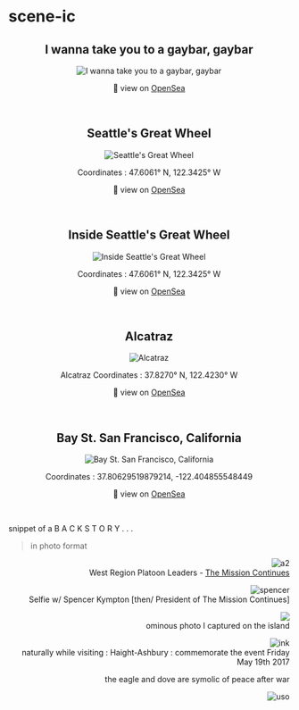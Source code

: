 # scene-ic 

<h2 align="center"> I wanna take you to a gaybar, gaybar </h2>
<div align="center">
  
![I wanna take you to a gaybar, gaybar](https://lh3.googleusercontent.com/4Oyla4l2SnzRzHSJY9ElJzcdBh40HTgEV4FVFN78dkhMnx_-Gm2IeqMTeTuUUVDMlHMW6hxTBV-eq3pEb65Vyk_z7wt_Ovxr60ZB0-Y=w600)

👀 view on [OpenSea](https://opensea.io/assets/0x495f947276749ce646f68ac8c248420045cb7b5e/12714204501747205633217818940794087116270597844190628696059582165031596326913)

</div>

<br>

<h2 align="center"> Seattle's Great Wheel </h2>
<div align="center">
  
![Seattle's Great Wheel](https://lh3.googleusercontent.com/K-XJF1yRt88PYLKYotR_58UXGaY673vzLbv6ZNXnArRsBLnhCEiF0mLn1jdeCyx2Y3X3x_2Zd2tGzhDZ37nHRXdOQws1tweYrUTYTw=w600)

Coordinates : 47.6061° N, 122.3425° W

👀 view on [OpenSea](https://opensea.io/assets/0x495f947276749ce646f68ac8c248420045cb7b5e/12714204501747205633217818940794087116270597844190628696059582161733061443585)  
  
</div>
 
<br>

<h2 align="center"> Inside Seattle's Great Wheel </h2>
<div align="center">
  
![Inside Seattle's Great Wheel](https://lh3.googleusercontent.com/iqtecbm4utvy3jCqFD3GiSmhArAJyLd-fQ2HNu-DJNCtDKaKiywYXBs5nKG5gtO_kWW7C9gP9JxUyKXjLTO3X_Y2z4MQ4ZWJ0V7yCkA=w600)

Coordinates : 47.6061° N, 122.3425° W

  👀 view on [OpenSea](https://opensea.io/assets/0x495f947276749ce646f68ac8c248420045cb7b5e/12714204501747205633217818940794087116270597844190628696059582166131107954689)
  
</div>

<br>

<h2 align="center"> Alcatraz </h2>
<div align="center">
  
![Alcatraz](https://lh3.googleusercontent.com/X2_dBreHuRu_Xrbt_mM8fNsKjOzhMpsQjpeqyu3faGlglkG0ZLttBHGRH3yy-IpnEOqOu-R6a1X1x1d_loXY3kTxFL2mLKLfxLIcNQ=s0)
 
Alcatraz Coordinates : 37.8270° N, 122.4230° W

👀 view on [OpenSea](https://opensea.io/assets/0x495f947276749ce646f68ac8c248420045cb7b5e/12714204501747205633217818940794087116270597844190628696059582163932084699137)
  
</div>

<br>

<h2 align="center"> Bay St. San Francisco, California </h2>
<div align="center">
  
![Bay St. San Francisco, California](https://lh3.googleusercontent.com/PL00FsaZ5CW1TqOOqsxbTk0HNLPiRpgcjHzakl7Feqa_QM7zb5tZtDR-im0-fE8iQ2nL2N2IS81I6uwCGB7eb-pt19ki6Ze7_rGC=s0)
 
Coordinates : 37.80629519879214, -122.404855548449

👀 view on [OpenSea](xxx)
  
</div>

<br>

snippet of a B A C K S T O R Y . . . 
> in photo format

<div align="right">

![a2](https://polywork-production.imgix.net/usy6slf2bmse59wvyj4p3wn50rid?ixlib=rails-4.2.0&w=650&auto=format&dpr=1&q=75) <br>
West Region Platoon Leaders - [The Mission Continues](https://www.missioncontinues.org/)<br>

![spencer](https://polywork-production.imgix.net/nx5n9h8f9pkmsu5q2m5ejy7n5ws1?ixlib=rails-4.2.0&w=650&auto=format&dpr=1&q=75)<br>
Selfie w/ Spencer Kympton [then/ President of The Mission Continues]

![](https://lh3.googleusercontent.com/IP-vwYObYOjn6xz-a_M1NBhRZ72kt7hQy1BmOQZAyEHo_QWRgi4GkHcfgLDb3GFvT9D62TZsvRZRhiHS-1ykQY1WUao2VYapkg2TrHOTcvRTSUqlhRofrkqBeMos6LiiwGIpfEiFVWG6F8VPvFKBNjAUMjP78afhpjBJ6tOSz5VBno1-EcftZowY78rKQuUpLxmQVp4TAClP8xrRLjOcuz4xj772h4J8UP7XBdHCvbP1NxIxomPsbrdLKy0PdDx41xbf7MODAnnyokz5BcynqCgLmjnBDTluwAMk3u0_jya2GUEFKaeI8rSWWxS86wKlDEiIuEGg_JxMBTo2u6ME23zt0mKneXHAmqM5FA5Xk9QUjHzmUDZDsnSq4c_4bq4feB-AEthmDvBgpiF6TQXiyPCNmoF5S-3S-BQgDD1p_nhpn67nFU_bmjha-kvru2PfyBs_rz43ehMf4pfbUJTjviKCl8p9XIF6h_hQUYaqOD1S3zQXsHSK7UpPaUZk4CxMEBnyJsY87PUrFegEUP21aqPUMFdoD-Vh6eQ9kjvSjxOfX8Jq21F5A0q8naJqq3MBq0pIKzgnmERjqhRt7ImKXPsm0MGXmdBTeUeElvBFil4icNM3PUWA2wo2WpWKg644pdL5RF0pAx3KUDO4MXJR4eQRcnNs8o-DEAZPHt1ijnENhrXEw7XKmT6TD86hop-PP3HRAniUzcmIByU5B1i41Ip9=w640-h950-no?authuser=0)  <br>
ominous photo I captured on the island
  
![ink](https://cdn.discordapp.com/attachments/836325013057044501/929694033998151720/unknown.png)<br>
naturally while visiting : Haight-Ashbury : commemorate the event Friday May 19th 2017
  
the eagle and dove are symolic of peace after war

![uso](https://lh3.googleusercontent.com/4Y_9G1pZLoBfLXw3UUHyFsZYOwr5D1frxqgIfZUUqvOYOjP9dJDQYYhPB4ouyS46EHJ5Inp_Qh8Da5vEwohj_VsqWYcn9nYQYk38CIdZDTWFrnTaQ3NwOIFTltIasnhc9OZzYkHlekqh9wKxvex8QlXKiYbCYeCvpXVSN7u8sf2kexHhGjqxMm4NZMaff-DdpCHb3YHLK38rF6-8o9uNxHnfmBUJpb23FsrpUGiCy5tRwj2sqWQzyu4z7wDTwTuZwuDVkufs1xaX7H421JSCDF8qK2XCp95Vrqd79IXcj8MaoncLoSvQHtiHmtoG4kFlg0nYE__juYCmKYPhy_6ZuoY7vVTIpqFp5GEZQPA2lndoERt_5_l_2ovCRBt_Ho5Qu_WDuwbmcEWl5Ho3JV95EnAnxwbf0j-Aw3Y9LC6gtPboj-pXkOLdJzfUx45Cp8VAqoECZy3NDQsIh_PEcsuTA9s1HKTPmPhWNwlPo8FG9oQRC5PbO_fy9OhO8-tir8y3i7vezqfuLoFjv-6VIokeR_2iQ0ifR_spkmBem5mrZMb5oYsvbtz41HLJEnGpFIKssAKAYZ1LAIav0GAN9WFB-T6Y80_K_2YKCr4VwLBh0GGv9I0ac4NQXLKL978tBgZfoaQbYhIvVjfto1Hytogxy3wuFW6NBea9a6y4KvNr7HEugISREQv3gslO8-_uqwWAe-cXGIWsBZRLUKouCG1PfuOKHw=w1020-h950-no?authuser=0)
</div>
